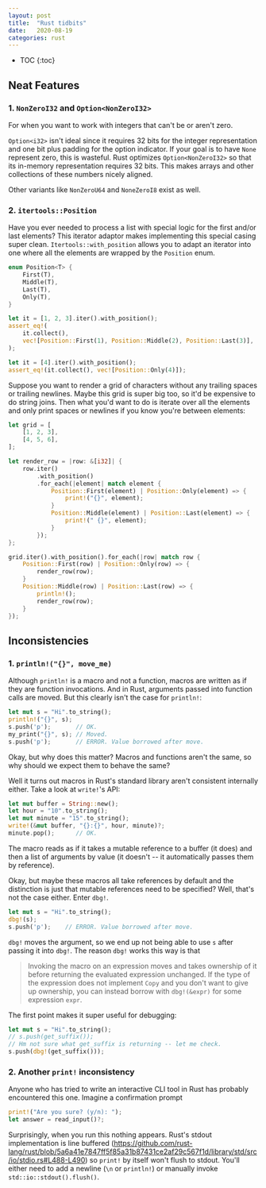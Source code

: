 ```yaml
---
layout: post
title:  "Rust tidbits"
date:   2020-08-19
categories: rust 
---
```


- TOC
{:toc}

## Neat Features

### 1. `NonZeroI32` and `Option<NonZeroI32>`

For when you want to work with integers that can't be or aren't zero.

`Option<i32>` isn't ideal since it requires 32 bits for the integer 
representation and one bit plus padding for the option indicator.
If your goal is to have `None` represent zero, this is wasteful.
Rust optimizes `Option<NonZeroI32>` so that its in-memory representation
requires 32 bits.
This makes arrays and other collections of these numbers nicely aligned.

Other variants like `NonZeroU64` and `NoneZeroI8` exist as well.

### 2. `itertools::Position`

Have you ever needed to process a list with special logic for 
the first and/or last elements?
This iterator adaptor makes implementing this special casing
super clean.
`Itertools::with_position` allows you to adapt an iterator into
one where all the elements are wrapped by the `Position` enum.

```rust
enum Position<T> {
    First(T),
    Middle(T),
    Last(T),
    Only(T),
}

let it = [1, 2, 3].iter().with_position();
assert_eq!(
    it.collect(),
    vec![Position::First(1), Position::Middle(2), Position::Last(3)],
);

let it = [4].iter().with_position();
assert_eq!(it.collect(), vec![Position::Only(4)]);
```

Suppose you want to render a grid of characters without any trailing
spaces or trailing newlines.
Maybe this grid is super big too, so it'd be expensive to do 
string joins.
Then what you'd want to do is iterate over all the elements and
only print spaces or newlines if you know you're between elements:

```rust
let grid = [
    [1, 2, 3],
    [4, 5, 6],
];

let render_row = |row: &[i32]| {
    row.iter()
        .with_position()
        .for_each(|element| match element {
            Position::First(element) | Position::Only(element) => {
                print!("{}", element);
            }
            Position::Middle(element) | Position::Last(element) => {
                print!(" {}", element);
            }
        });
};

grid.iter().with_position().for_each(|row| match row {
    Position::First(row) | Position::Only(row) => {
        render_row(row);
    }
    Position::Middle(row) | Position::Last(row) => {
        println!();
        render_row(row);
    }
});
```

## Inconsistencies

### 1. `println!("{}", move_me)`

Although `println!` is a macro and not a function, macros are written as
if they are function invocations.
And in Rust, arguments passed into function calls are moved.
But this clearly isn't the case for `println!`:

```rust
let mut s = "Hi".to_string();
println!("{}", s);
s.push('p');       // OK.
my_print("{}", s); // Moved.
s.push('p');       // ERROR. Value borrowed after move.
```

Okay, but why does this matter? Macros and functions aren't the same,
so why should we expect them to behave the same?

Well it turns out macros in Rust's standard library aren't consistent
internally either. Take a look at `write!`'s API:

```rust
let mut buffer = String::new();
let hour = "10".to_string();
let mut minute = "15".to_string();
write!(&mut buffer, "{}:{}", hour, minute)?;
minute.pop();      // OK.
```

The macro reads as if it takes a mutable reference to a buffer (it does)
and then a list of arguments by value (it doesn't -- it automatically
passes them by reference).

Okay, but maybe these macros all take references by default and the
distinction is just that mutable references need to be specified?
Well, that's not the case either.
Enter `dbg!`.

```rust
let mut s = "Hi".to_string();
dbg!(s);
s.push('p');    // ERROR. Value borrowed after move.
```

`dbg!` moves the argument, so we end up not being able to use `s`
after passing it into `dbg!`.
The reason `dbg!` works this way is that 

> Invoking the macro on an expression moves and takes ownership of it
> before returning the evaluated expression unchanged.
> If the type of the expression does not implement `Copy`
> and you don't want to give up ownership,
> you can instead borrow with `dbg!(&expr)` for some expression `expr`.

The first point makes it super useful for debugging:

```rust
let mut s = "Hi".to_string();
// s.push(get_suffix());
// Hm not sure what get_suffix is returning -- let me check.
s.push(dbg!(get_suffix()));
```

### 2. Another `print!` inconsistency

Anyone who has tried to write an interactive CLI tool in Rust has probably
encountered this one.
Imagine a confirmation prompt

```rust
print!("Are you sure? (y/n): ");
let answer = read_input()?;
```

Surprisingly, when you run this nothing appears.
Rust's stdout implementation is line buffered
(<https://github.com/rust-lang/rust/blob/5a6a41e7847ff5f85a31b87431ce2af29c567f1d/library/std/src/io/stdio.rs#L488-L490>)
so `print!` by itself won't flush to stdout.
You'll either need to add a newline (`\n` or `println!`)
or manually invoke `std::io::stdout().flush()`.
